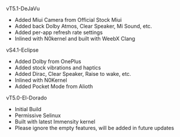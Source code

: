 vT5.1-DeJaVu
- Added Miui Camera from Official Stock Miui
- Added back Dolby Atmos, Clear Speaker, Mi Sound, etc.
- Added per-app refresh rate settings
- Inlined with N0kernel and built with WeebX Clang 

vS4.1-Eclipse
- Added Dolby from OnePlus
- Added stock vibrations and haptics
- Added Dirac, Clear Speaker, Raise to wake, etc.
- Inlined with N0Kernel
- Added Pocket Mode from Alioth

vT5.0-El-Dorado
- Initial Build
- Permissive Selinux
- Built with latest Immensity kernel
- Please ignore the empty features, will be added in future updates
